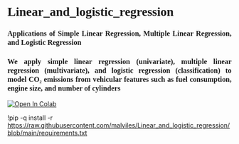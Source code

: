 <h1 style="text-align:justify;  font-family:'Times New Roman';">Linear_and_logistic_regression</h1>


<h3 style="text-align:justify;  font-family:'Times New Roman';">Applications of Simple Linear Regression, Multiple Linear Regression, and Logistic Regression</h3>



<h3 style="text-align:justify;  font-family:'Times New Roman';">We apply simple linear regression (univariate), multiple linear regression (multivariate), and logistic regression (classification) to model CO₂ emissions from vehicular features such as fuel consumption, engine size, and number of cylinders</h3>

[![Open In Colab](https://colab.research.google.com/assets/colab-badge.svg)](
https://colab.research.google.com/github/malviles/Linear_and_logistic_regression/blob/main/SimpleLinearRegression.ipynb)

!pip -q install -r https://raw.githubusercontent.com/malviles/Linear_and_logistic_regression/blob/main/requirements.txt
